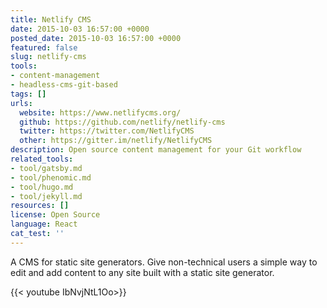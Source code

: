 ```yaml
---
title: Netlify CMS
date: 2015-10-03 16:57:00 +0000
posted_date: 2015-10-03 16:57:00 +0000
featured: false
slug: netlify-cms
tools:
- content-management
- headless-cms-git-based
tags: []
urls:
  website: https://www.netlifycms.org/
  github: https://github.com/netlify/netlify-cms
  twitter: https://twitter.com/NetlifyCMS
  other: https://gitter.im/netlify/NetlifyCMS
description: Open source content management for your Git workflow
related_tools:
- tool/gatsby.md
- tool/phenomic.md
- tool/hugo.md
- tool/jekyll.md
resources: []
license: Open Source
language: React
cat_test: ''
---
```

A CMS for static site generators. Give non-technical users a simple way to edit and add content to any site built with a static site generator.

{{< youtube IbNvjNtL1Oo>}}
